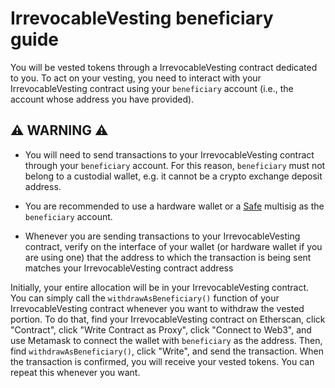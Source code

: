 # IrrevocableVesting beneficiary guide

You will be vested tokens through a IrrevocableVesting contract dedicated to you.
To act on your vesting, you need to interact with your IrrevocableVesting contract using your `beneficiary` account (i.e., the account whose address you have provided).

## ⚠️ WARNING ⚠️

- You will need to send transactions to your IrrevocableVesting contract through your `beneficiary` account.
  For this reason, `beneficiary` must not belong to a custodial wallet, e.g. it cannot be a crypto exchange deposit address.

- You are recommended to use a hardware wallet or a [Safe](https://safe.global/) multisig as the `beneficiary` account.

- Whenever you are sending transactions to your IrrevocableVesting contract, verify on the interface of your wallet (or hardware wallet if you are using one) that the address to which the transaction is being sent matches your IrrevocableVesting contract address

Initially, your entire allocation will be in your IrrevocableVesting contract.
You can simply call the `withdrawAsBeneficiary()` function of your IrrevocableVesting contract whenever you want to withdraw the vested portion.
To do that, find your IrrevocableVesting contract on Etherscan, click "Contract", click "Write Contract as Proxy", click "Connect to Web3", and use Metamask to connect the wallet with `beneficiary` as the address.
Then, find `withdrawAsBeneficiary()`, click "Write", and send the transaction.
When the transaction is confirmed, you will receive your vested tokens.
You can repeat this whenever you want.
